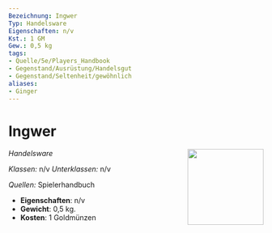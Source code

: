 ```yaml
---
Bezeichnung: Ingwer
Typ: Handelsware
Eigenschaften: n/v
Kst.: 1 GM
Gew.: 0,5 kg
tags:
- Quelle/5e/Players_Handbook
- Gegenstand/Ausrüstung/Handelsgut
- Gegenstand/Seltenheit/gewöhnlich
aliases:
- Ginger
---
```

# Ingwer
*Handelsware*
<img src="Gegenstände.webp" align="right" width="150">

_Klassen:_ n/v 
_Unterklassen:_  n/v

_Quellen:_ Spielerhandbuch

- **Eigenschaften**: n/v
- **Gewicht**: 0,5 kg.
- **Kosten**: 1 Goldmünzen